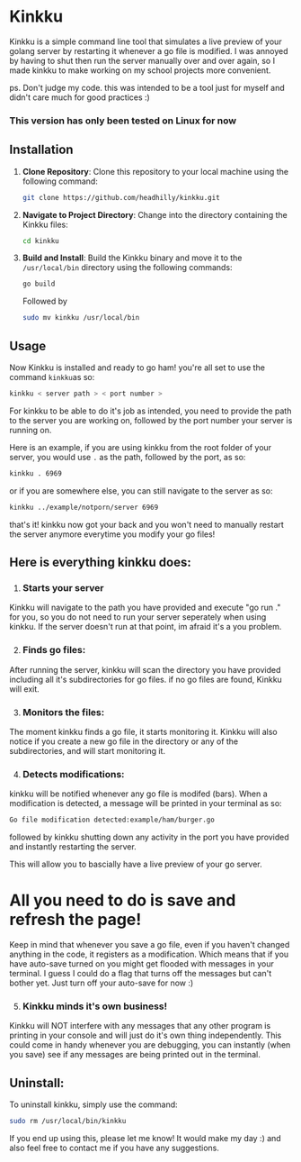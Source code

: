
# Kinkku

Kinkku is a simple command line tool that simulates a live preview of your golang server by restarting it whenever a go file is modified.
I was annoyed by having to shut then run the server manually over and over again, so I made kinkku to make working on my school projects more convenient.

ps. Don't judge my code. this was intended to be a tool just for myself and didn't care much for good practices :)

### This version has only been tested on Linux for now

## Installation

1. **Clone Repository**:
Clone this repository to your local machine using the following command:

    ```bash
    git clone https://github.com/headhilly/kinkku.git
    ```

2. **Navigate to Project Directory**:
Change into the directory containing the Kinkku files:

    ```bash
    cd kinkku
    ```

3. **Build and Install**:
Build the Kinkku binary and move it to the `/usr/local/bin` directory using the following commands:

    ```bash
    go build
    ```
    Followed by

    ```bash
    sudo mv kinkku /usr/local/bin
    ```

## Usage

Now Kinkku is installed and ready to go ham! you're all set to use the command `kinkku`as so:

```bash
kinkku < server path > < port number >
```
For kinkku to be able to do it's job as intended, you need to provide the path to the server you are working on, followed by the port number your server is running on.

Here is an example, if you are using kinkku from the root folder of your server, you would use `.` as the path, followed by the port, as so:

```bash
kinkku . 6969
```
or if you are somewhere else, you can still navigate to the server as so:

```bash
kinkku ../example/notporn/server 6969
```

that's it! kinkku now got your back and you won't need to manually restart the server anymore everytime you modify your go files!

## Here is everything kinkku does:
1. ### Starts your server
Kinkku will navigate to the path you have provided and execute "go run ." for you, so you do not need to run your server seperately when using kinkku.
If the server doesn't run at that point, im afraid it's a you problem.

2. ### Finds go files:
After running the server, kinkku will scan the directory you have provided including all it's subdirectories for go files.
if no go files are found, Kinkku will exit.

3. ### Monitors the files:
The moment kinkku finds a go file, it starts monitoring it.
Kinkku will also notice if you create a new go file in the directory or any of the subdirectories, and will start monitoring it.

4. ### Detects modifications:
kinkku will be notified whenever any go file is modifed (bars).
When a modification is detected, a message will be printed in your terminal as so:

```bash
Go file modification detected:example/ham/burger.go
```
followed by kinkku shutting down any activity in the port you have provided and instantly restarting the server.

This will allow you to bascially have a live preview of your go server.

# All you need to do is save and refresh the page!


Keep in mind that whenever you save a go file, even if you haven't changed anything in the code, it registers as a modification.
Which means that if you have auto-save turned on you might get flooded with messages in your terminal. I guess I could do a flag that turns off the messages  but can't bother yet. Just turn off your auto-save for now :)

5. ### Kinkku minds it's own business!

Kinkku will NOT interfere with any messages that any other program is printing in your console and will just do it's own thing independently.
This could come in handy whenever you are debugging, you can instantly (when you save) see if any messages are being printed out in the terminal.


## Uninstall:

To uninstall kinkku, simply use the command:

```bash
sudo rm /usr/local/bin/kinkku
```

If you end up using this, please let me know! It would make my day :) and also feel free to contact me if you have any suggestions.